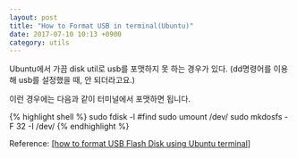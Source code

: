 ```yaml
---
layout: post
title: "How to Format USB in terminal(Ubuntu)"
date: 2017-07-10 10:13 +0900
category: utils
---
```


Ubuntu에서 가끔 disk util로 usb를 포맷하지 못 하는 경우가 있다.
(dd명령어를 이용해 usb를 설정했을 때, 안 되더라고요.)

이런 경우에는 다음과 같이 터미널에서 포맷하면 됩니다.

{% highlight shell %}
sudo fdisk -l #find <device name>
sudo umount /dev/<device name>
sudo mkdosfs -F 32 -I /dev/<device name>
{% endhighlight %}

Reference: <a href=https://askubuntu.com/questions/662935/how-to-format-usb-flash-disk-using-ubuntu-terminal>[how to format USB Flash Disk using Ubuntu terminal] </a>

